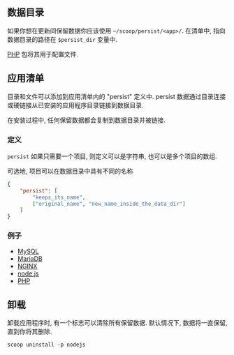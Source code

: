 ## 数据目录

如果你想在更新间保留数据你应该使用 `~/scoop/persist/<app>/`.
在清单中, 指向数据目录的路径在 `$persist_dir` 变量中.

[PHP](/ScoopInstaller/Main/blob/master/bucket/php.json) 包将其用于配置文件.

## 应用清单

目录和文件可以添加到应用清单内的 "persist" 定义中.
persist 数据通过目录连接或硬链接从已安装的应用程序目录链接到数据目录.

在安装过程中, 任何保留数据都会复制到数据目录并被链接.

### 定义

`persist` 如果只需要一个项目, 则定义可以是字符串, 也可以是多个项目的数组.

可选地, 项目可以在数据目录中具有不同的名称

```json
{
    "persist": [
        "keeps_its_name",
        ["original_name", "new_name_inside_the_data_dir"]
    ]
}
```

### 例子

- [MySQL](https://github.com/ScoopInstaller/Main/blob/master/bucket/mysql.json)
- [MariaDB](https://github.com/ScoopInstaller/Main/blob/master/bucket/mariadb.json)
- [NGINX](https://github.com/ScoopInstaller/Main/blob/master/bucket/nginx.json)
- [node.js](https://github.com/ScoopInstaller/Main/blob/master/bucket/nodejs.json)
- [PHP](https://github.com/ScoopInstaller/Main/blob/master/bucket/php.json)

## 卸载

卸载应用程序时, 有一个标志可以清除所有保留数据. 默认情况下, 数据将一直保留, 直到你将其删除.

```command line
scoop uninstall -p nodejs
```
